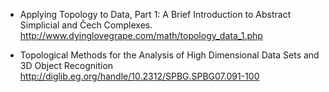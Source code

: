 * Applying Topology to Data, Part 1: A Brief Introduction to Abstract Simplicial and Čech Complexes.
http://www.dyinglovegrape.com/math/topology_data_1.php

* Topological Methods for the Analysis of High Dimensional Data Sets and 3D Object Recognition
http://diglib.eg.org/handle/10.2312/SPBG.SPBG07.091-100
